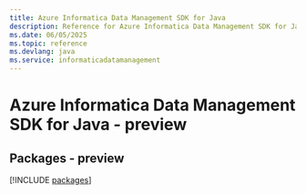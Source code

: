 ```yaml
---
title: Azure Informatica Data Management SDK for Java
description: Reference for Azure Informatica Data Management SDK for Java
ms.date: 06/05/2025
ms.topic: reference
ms.devlang: java
ms.service: informaticadatamanagement
---
```

# Azure Informatica Data Management SDK for Java - preview
## Packages - preview
[!INCLUDE [packages](informatica-data-management-index.md)]
